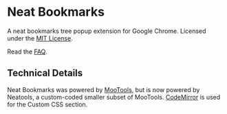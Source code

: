 Neat Bookmarks
==============

A neat bookmarks tree popup extension for Google Chrome. Licensed under the [MIT License](http://www.opensource.org/licenses/mit-license.php).

Read the [FAQ](https://github.com/cheeaun/neat-bookmarks/wiki/FAQ).

Technical Details
-----------------

Neat Bookmarks was powered by [MooTools](http://mootools.net/), but is now powered by Neatools, a custom-coded smaller subset of MooTools. [CodeMirror](http://codemirror.net/) is used for the Custom CSS section.